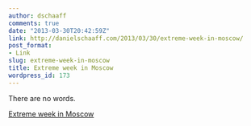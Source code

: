 ```yaml
---
author: dschaaff
comments: true
date: "2013-03-30T20:42:59Z"
link: http://danielschaaff.com/2013/03/30/extreme-week-in-moscow/
post_format:
- Link
slug: extreme-week-in-moscow
title: Extreme week in Moscow
wordpress_id: 173
---
```


There are no words.

  
[Extreme week in Moscow ](http://www.mustang-wanted.com/en/photos/)
